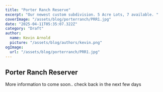 ```yaml
---
title: "Porter Ranch Reserve"
excerpt: "Our newest custom subdivision. 5 Acre Lots, 7 available. "
coverImage: "/assets/blog/porterranch/PRR1.jpg"
date: "2025-04-11T05:35:07.322Z"
category: "Draft"
author:
  name: Kevin Arnold
  picture: "/assets/blog/authors/kevin.png"
ogImage:
  url: "/assets/blog/porterranch/PRR1.jpg"
---
```


## Porter Ranch Reserver

More information to come soon.. check back in the next few days
